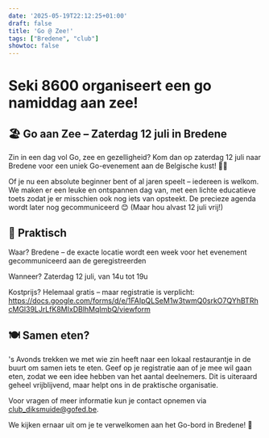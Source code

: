```yaml
---
date: '2025-05-19T22:12:25+01:00'
draft: false
title: 'Go @ Zee!'
tags: ["Bredene", "club"]
showtoc: false
---
```


# Seki 8600 organiseert een go namiddag aan zee!

## 🏖️ Go aan Zee – Zaterdag 12 juli in Bredene

Zin in een dag vol Go, zee en gezelligheid? Kom dan op zaterdag 12 juli naar Bredene voor een uniek Go-evenement aan de Belgische kust! 🌊🏯

Of je nu een absolute beginner bent of al jaren speelt – iedereen is welkom. We maken er een leuke en ontspannen dag van, met een lichte educatieve toets zodat je er misschien ook nog iets van opsteekt. De precieze agenda wordt later nog gecommuniceerd 😊 (Maar hou alvast 12 juli vrij!)

## 📍 Praktisch
Waar? Bredene – de exacte locatie wordt een week voor het evenement gecommuniceerd aan de geregistreerden

Wanneer? Zaterdag 12 juli, van 14u tot 19u

Kostprijs? Helemaal gratis – maar registratie is verplicht: https://docs.google.com/forms/d/e/1FAIpQLSeM1w3twmQ0srkO7QYhBTRhcMGl39LJrLfK8MIxDBlhMqImbQ/viewform

 
## 🍽️ Samen eten?
's Avonds trekken we met wie zin heeft naar een lokaal restaurantje in de buurt om samen iets te eten.
Geef op je registratie aan of je mee wil gaan eten, zodat we een idee hebben van het aantal deelnemers. Dit is uiteraard geheel vrijblijvend, maar helpt ons in de praktische organisatie.


Voor vragen of meer informatie kun je contact opnemen via [club_diksmuide@gofed.be](mailto:club_diksmuide@gofed.be).  

We kijken ernaar uit om je te verwelkomen aan het Go-bord in Bredene! 🎉 